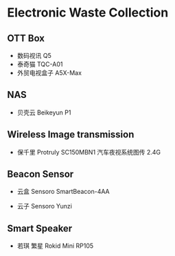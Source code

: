 # Electronic Waste Collection

## OTT Box

- 数码视讯 Q5
- 泰奇猫 TQC-A01
- 外贸电视盒子 A5X-Max

## NAS

- 贝壳云 Beikeyun P1

## Wireless Image transmission

- 保千里 Protruly SC150MBN1 汽车夜视系统图传 2.4G

## Beacon Sensor

- 云盒 Sensoro SmartBeacon-4AA

- 云子 Sensoro Yunzi

## Smart Speaker

- 若琪 繁星 Rokid Mini RP105
